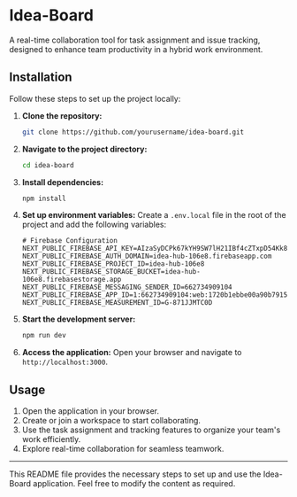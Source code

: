 # Idea-Board

A real-time collaboration tool for task assignment and issue tracking, designed to enhance team productivity in a hybrid work environment.

## Installation

Follow these steps to set up the project locally:

1. **Clone the repository:**
   ```bash
   git clone https://github.com/yourusername/idea-board.git
   ```

2. **Navigate to the project directory:**
   ```bash
   cd idea-board
   ```

3. **Install dependencies:**
   ```bash
   npm install
   ```

4. **Set up environment variables:**
   Create a `.env.local` file in the root of the project and add the following variables:
   ```env
   # Firebase Configuration
   NEXT_PUBLIC_FIREBASE_API_KEY=AIzaSyDCPk67kYH9SW7lH21IBf4cZTxpD54Kk8s
   NEXT_PUBLIC_FIREBASE_AUTH_DOMAIN=idea-hub-106e8.firebaseapp.com
   NEXT_PUBLIC_FIREBASE_PROJECT_ID=idea-hub-106e8
   NEXT_PUBLIC_FIREBASE_STORAGE_BUCKET=idea-hub-106e8.firebasestorage.app
   NEXT_PUBLIC_FIREBASE_MESSAGING_SENDER_ID=662734909104
   NEXT_PUBLIC_FIREBASE_APP_ID=1:662734909104:web:1720b1ebbe00a90b791575
   NEXT_PUBLIC_FIREBASE_MEASUREMENT_ID=G-871JJMTC0D
   ```

5. **Start the development server:**
   ```bash
   npm run dev
   ```

6. **Access the application:**
   Open your browser and navigate to `http://localhost:3000`.

## Usage

1. Open the application in your browser.
2. Create or join a workspace to start collaborating.
3. Use the task assignment and tracking features to organize your team's work efficiently.
4. Explore real-time collaboration for seamless teamwork.

---
This README file provides the necessary steps to set up and use the Idea-Board application. Feel free to modify the content as required.
